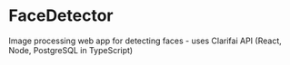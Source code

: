 # FaceDetector
Image processing web app for detecting faces - uses Clarifai API (React, Node, PostgreSQL in TypeScript)
